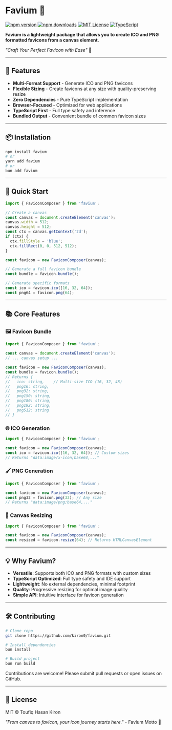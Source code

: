 # Favium 🎨

[![npm version](https://img.shields.io/npm/v/favium.svg?style=flat-square)](https://www.npmjs.com/package/favium)
[![npm downloads](https://img.shields.io/npm/dm/favium.svg?style=flat-square)](https://www.npmjs.com/package/favium)
[![MIT License](https://img.shields.io/badge/license-MIT-blue.svg?style=flat-square)](LICENSE)
[![TypeScript](https://img.shields.io/badge/%3C%2F%3E-TypeScript-%230074c1.svg?style=flat-square)](https://www.typescriptlang.org/)

**Favium is a lightweight package that allows you to create ICO and PNG formatted favicons from a canvas element.**

*"Craft Your Perfect Favicon with Ease"* 🚀

---

## 🌟 Features

- **Multi-Format Support** - Generate ICO and PNG favicons
- **Flexible Sizing** - Create favicons at any size with quality-preserving resize
- **Zero Dependencies** - Pure TypeScript implementation
- **Browser-Focused** - Optimized for web applications
- **TypeScript First** - Full type safety and inference
- **Bundled Output** - Convenient bundle of common favicon sizes

---

## 📦 Installation

```bash
npm install favium
# or
yarn add favium
# or
bun add favium
```

---

## 🚀 Quick Start

```typescript
import { FaviconComposer } from 'favium';

// Create a canvas
const canvas = document.createElement('canvas');
canvas.width = 512;
canvas.height = 512;
const ctx = canvas.getContext('2d');
if (ctx) {
  ctx.fillStyle = 'blue';
  ctx.fillRect(0, 0, 512, 512);
}

const favicon = new FaviconComposer(canvas);

// Generate a full favicon bundle
const bundle = favicon.bundle();

// Generate specific formats
const ico = favicon.ico([16, 32, 64]);
const png64 = favicon.png(64);
```

---

## 📚 Core Features

### 🖼️ Favicon Bundle
```typescript
import { FaviconComposer } from 'favium';

const canvas = document.createElement('canvas');
// ... canvas setup ...

const favicon = new FaviconComposer(canvas);
const bundle = favicon.bundle();
// Returns {
//   ico: string,    // Multi-size ICO (16, 32, 48)
//   png16: string,
//   png32: string,
//   png150: string,
//   png180: string,
//   png192: string,
//   png512: string
// }
```

### 🌐 ICO Generation
```typescript
import { FaviconComposer } from 'favium';

const favicon = new FaviconComposer(canvas);
const ico = favicon.ico([16, 32, 64]); // Custom sizes
// Returns "data:image/x-icon;base64,..."
```

### 🖌️ PNG Generation
```typescript
import { FaviconComposer } from 'favium';

const favicon = new FaviconComposer(canvas);
const png32 = favicon.png(32); // Any size
// Returns "data:image/png;base64,..."
```

### 📏 Canvas Resizing
```typescript
import { FaviconComposer } from 'favium';

const favicon = new FaviconComposer(canvas);
const resized = favicon.resize(64); // Returns HTMLCanvasElement
```

---

## 💡 Why Favium?

- **Versatile**: Supports both ICO and PNG formats with custom sizes
- **TypeScript Optimized**: Full type safety and IDE support
- **Lightweight**: No external dependencies, minimal footprint
- **Quality**: Progressive resizing for optimal image quality
- **Simple API**: Intuitive interface for favicon generation

---

## 🛠️ Contributing

```bash
# Clone repo
git clone https://github.com/kiron0/favium.git

# Install dependencies
bun install

# Build project
bun run build
```

Contributions are welcome! Please submit pull requests or open issues on GitHub.

---

## 📜 License

MIT © Toufiq Hasan Kiron

*"From canvas to favicon, your icon journey starts here."* - Favium Motto 🎨
